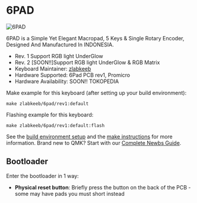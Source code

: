 # 6PAD

![6PAD](https://i.imgur.com/Ugc3R2Th.jpg)

6PAD is a Simple Yet Elegant Macropad, 5 Keys & Single Rotary Encoder, Designed And Manufactured In INDONESIA.

-   Rev. 1 Support RGB light UnderGlow
-   Rev. 2 [SOON!!]Support RGB light UnderGlow & RGB Matrix
-   Keyboard Maintainer: [zlabkeeb](https://github.com/zlabkeeb)
-   Hardware Supported: 6Pad PCB rev1, Promicro
-   Hardware Availability: SOON!! TOKOPEDIA

Make example for this keyboard (after setting up your build environment):

    make zlabkeeb/6pad/rev1:default

Flashing example for this keyboard:

    make zlabkeeb/6pad/rev1:default:flash

See the [build environment setup](https://docs.qmk.fm/#/getting_started_build_tools) and the [make instructions](https://docs.qmk.fm/#/getting_started_make_guide) for more information. Brand new to QMK? Start with our [Complete Newbs Guide](https://docs.qmk.fm/#/newbs).

## Bootloader

Enter the bootloader in 1 way:

-   **Physical reset button**: Briefly press the button on the back of the PCB - some may have pads you must short instead
